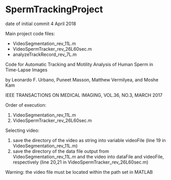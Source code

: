 # SpermTrackingProject
date of initial commit 4 April 2018

Main project code files:
- VideoSegmentation_rev_11L.m
- VideoSpermTracker_rev_26L60sec.m
- analyzeTrackRecord_rev_7L.m

Code for Automatic Tracking and Motility Analysis of Human Sperm in Time-Lapse Images

by Leonardo F. Urbano, Puneet Masson, Matthew Vermilyea, and Moshe Kam

IEEE TRANSACTIONS ON MEDICAL IMAGING, VOL.36, NO.3, MARCH 2017

Order of execution:
1. VideoSegmentation_rev_11L.m
2. VideoSpermTracker_rev_26L60sec.m

Selecting video:
1. save the directory of the video as string into variable videoFile (line 19 in VideoSegmentation_rev_11L.m)
2. save the directory of the data file output from VideoSegmentation_rev_11L.m and the video into dataFile and videoFile, respectively (line 20,21 in VideoSpermTracker_rev_26L60sec.m)  

Warning: the video file must be located within the path set in MATLAB
